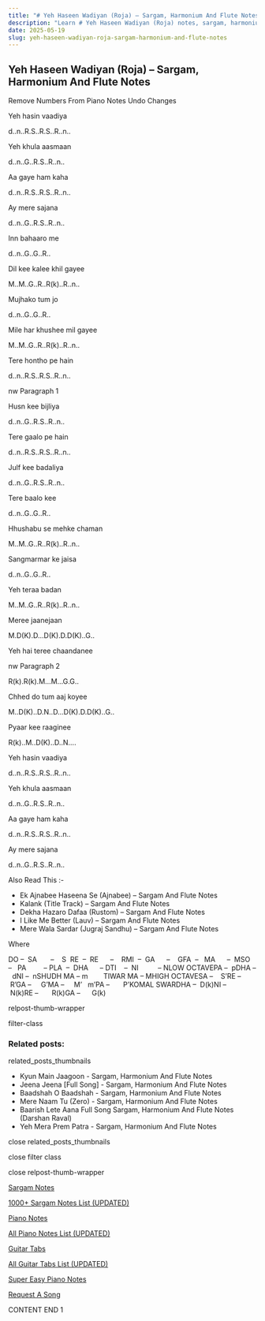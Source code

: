 ```yaml
---
title: "# Yeh Haseen Wadiyan (Roja) – Sargam, Harmonium And Flute Notes"
description: "Learn # Yeh Haseen Wadiyan (Roja) notes, sargam, harmonium notations and flute notes. Easy step-by-step tutorial for beginners."
date: 2025-05-19
slug: yeh-haseen-wadiyan-roja-sargam-harmonium-and-flute-notes
---
```


## Yeh Haseen Wadiyan (Roja) – Sargam, Harmonium And Flute Notes

Remove Numbers From Piano Notes
Undo Changes

Yeh hasin vaadiya

d..n..R.S..R.S..R..n..

Yeh khula aasmaan

d..n..G..R.S..R..n..

Aa gaye ham kaha

d..n..R.S..R.S..R..n..

Ay mere sajana

d..n..G..R.S..R..n..

Inn bahaaro me

d..n..G..G..R..

Dil kee kalee khil gayee

M..M..G..R..R(k)..R..n..

Mujhako tum jo

d..n..G..G..R..

Mile har khushee mil gayee

M..M..G..R..R(k)..R..n..

Tere hontho pe hain

d..n..R.S..R.S..R..n..

nw Paragraph 1

Husn kee bijliya

d..n..G..R.S..R..n..

Tere gaalo pe hain

d..n..R.S..R.S..R..n..

Julf kee badaliya

d..n..G..R.S..R..n..

Tere baalo kee

d..n..G..G..R..

Hhushabu se mehke chaman

M..M..G..R..R(k)..R..n..

Sangmarmar ke jaisa

d..n..G..G..R..

Yeh teraa badan

M..M..G..R..R(k)..R..n..

Meree jaanejaan

M.D(K).D…D(K).D.D(K)..G..

Yeh hai teree chaandanee

nw Paragraph 2

R(k).R(k).M…M…G.G..

Chhed do tum aaj koyee

M..D(K)..D.N..D…D(K).D.D(K)..G..

Pyaar kee raaginee

R(k)..M..D(K)..D..N….

Yeh hasin vaadiya

d..n..R.S..R.S..R..n..

Yeh khula aasmaan

d..n..G..R.S..R..n..

Aa gaye ham kaha

d..n..R.S..R.S..R..n..

Ay mere sajana

d..n..G..R.S..R..n..

Also Read This :-

* Ek Ajnabee Haseena Se (Ajnabee) – Sargam And Flute Notes
* Kalank (Title Track) – Sargam And Flute Notes
* Dekha Hazaro Dafaa (Rustom) – Sargam And Flute Notes
* I Like Me Better (Lauv) – Sargam And Flute Notes
* Mere Wala Sardar (Jugraj Sandhu) – Sargam And Flute Notes

Where

DO –  SA       –    S  RE  –  RE      –    RMI  –  GA      –    GFA  –   MA      –  MSO  –   PA         – PLA  –  DHA      – DTI    –  NI          – NLOW OCTAVEPA –  pDHA –  dNI –  nSHUDH MA – m        TIWAR MA – MHIGH OCTAVESA –    S’RE –     R’GA –     G’MA –     M’   m’PA –       P’KOMAL SWARDHA –  D(k)NI –       N(k)RE –       R(k)GA –      G(k)

relpost-thumb-wrapper

filter-class

### Related posts:

related_posts_thumbnails

* Kyun Main Jaagoon - Sargam, Harmonium And Flute Notes
* Jeena Jeena [Full Song] - Sargam, Harmonium And Flute Notes
* Baadshah O Baadshah - Sargam, Harmonium And Flute Notes
* Mere Naam Tu (Zero) - Sargam, Harmonium And Flute Notes
* Baarish Lete Aana Full Song Sargam, Harmonium And Flute Notes (Darshan Raval)
* Yeh Mera Prem Patra - Sargam, Harmonium And Flute Notes

close related_posts_thumbnails

close filter class

close relpost-thumb-wrapper

[Sargam Notes](/sargam-notes.html)

[1000+ Sargam Notes List (UPDATED)](/all-songs-list-sargam-notes.html)

[Piano Notes](/piano-notes.html)

[All Piano Notes List (UPDATED)](/all-songs-list-piano-notes.html)

[Guitar Tabs](/guitar-tabs.html)

[All Guitar Tabs List (UPDATED)](/all-songs-list-guitar-tabs.html)

[Super Easy Piano Notes](https://studywall.in/)

[Request A Song](/request-a-song.html)

CONTENT END 1

